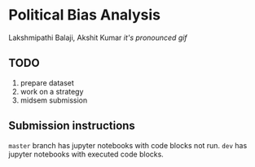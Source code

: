 # Political Bias Analysis

Lakshmipathi Balaji, Akshit Kumar *it\'s pronounced gif*

## TODO

1.  prepare dataset
2.  work on a strategy
3.  midsem submission

## Submission instructions

`master` branch has jupyter notebooks with code blocks not run. `dev`
has jupyter notebooks with executed code blocks.
